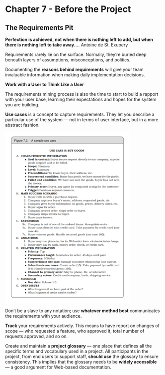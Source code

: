 # Chapter 7 - Before the Project
## The Requirements Pit
__Perfection is achieved, not when there is nothing left to add, but when there is nothing left to take away....__ Antoine de St. Exupery

Requirements rarely lie on the surface. Normally, they’re buried deep beneath layers of assumptions, misconceptions, and politics.

Documenting the **reasons behind requirements** will give your team invaluable information when making daily implementation decisions.

**Work with a User to Think Like a User**

The requirements mining process is also the time to start to build a rapport with your user base, learning their expectations and hopes for the system you are building.

__Use cases__ is a concept to capture requirements. They let you describe a particular use of the system — not in terms of user interface, but in a more abstract fashion.

<p>
  <img width="400" src="./use-case-sample.png" alt="use-case-sample" />
</p>

Don’t be a slave to any notation; use **whatever method best** communicates the requirements with your audience.

**Track** your requirements actively. This means to have report on changes of scope — who requested a feature, who approved it, total number of requests approved, and so on.

Create and maintain a **project glossary** — one place that defines all the specific terms and vocabulary used in a project. All participants in the project, from end users to support staff, **should use** the glossary to ensure consistency. This implies that the glossary needs to be **widely accessible** — a good argument for Web-based documentation.